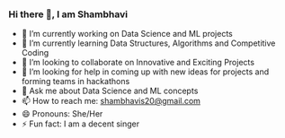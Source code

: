 ### Hi there 👋, I am Shambhavi 

<!--
**Shambhavi-Singh/Shambhavi-Singh** is a ✨ _special_ ✨ repository because its `README.md` (this file) appears on your GitHub profile.-->



- 🔭 I’m currently working on Data Science and ML projects
- 🌱 I’m currently learning Data Structures, Algorithms and Competitive Coding
- 👯 I’m looking to collaborate on Innovative and Exciting Projects 
- 🤔 I’m looking for help in coming up with new ideas for projects and forming teams in hackathons
- 💬 Ask me about Data Science and ML concepts
- 📫 How to reach me: shambhavis20@gmail.com
- 😄 Pronouns: She/Her
- ⚡ Fun fact: I am a decent singer


